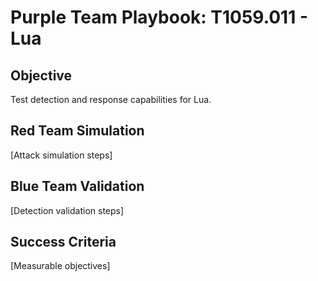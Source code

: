 # Purple Team Playbook: T1059.011 - Lua

## Objective
Test detection and response capabilities for Lua.

## Red Team Simulation
[Attack simulation steps]

## Blue Team Validation
[Detection validation steps]

## Success Criteria
[Measurable objectives]
